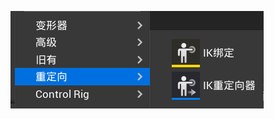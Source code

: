 ![输入图片说明](/imgs/2024-08-09/FSRW6IMaQbl6Xb8Z.png)
<!--stackedit_data:
eyJoaXN0b3J5IjpbMjEwODY1Mjg2Nl19
-->